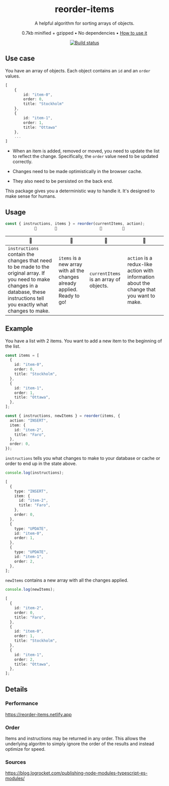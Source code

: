 <h1 align="center">reorder-items</h1>

<p align="center">A helpful algorithm for sorting arrays of objects.</p>

<p align="center">0.7kb minified + gzipped &bull; No dependencies &bull; <a href="#usage">How to use it</a></p>

<div align="center">
    <a href="https://www.travis-ci.com/martenbjork/reorder-items">
        <img src="https://www.travis-ci.com/martenbjork/reorder-items.svg?branch=main" alt="Build status">
    </a>
</div>

## Use case

You have an array of objects. Each object contains an `id` and an `order` values.

```ts
[
    {
        id: "item-0",
        order: 0,
        title: "Stockholm"
    },
    {
        id: "item-1",
        order: 1,
        title: "Ottawa"
    },
    ...
]
```

- When an item is added, removed or moved, you need to update the list to reflect the change. Specifically, the `order` value need to be updated correctly.

- Changes need to be made optimistically in the browser cache.

- They also need to be persisted on the back end.

This package gives you a deterministic way to handle it. It's designed to make sense for humans.

## Usage

```ts
const { instructions, items } = reorder(currentItems, action);
             🌳        🍎                   🍓         🍋
```
🌳|🍎 |🍓|🍋
---|---|---|---
 `instructions` contain the changes that need to be made to the original array. If you need to make changes in a database, these instructions tell you exactly what changes to make. | `items` is a new array with all the changes already applied. Ready to go!|`currentItems` is an array of objects. | `action` is a redux-like action with information about the change that you want to make.

## Example

You have a list with 2 items. You want to add a new item to the beginning of the list.

```ts
const items = [
  {
    id: "item-0",
    order: 0,
    title: "Stockholm",
  },
  {
    id: "item-1",
    order: 1,
    title: "Ottawa",
  },
];

const { instructions, newItems } = reorder(items, {
  action: "INSERT",
  item: {
    id: "item-2",
    title: "Faro",
  },
  order: 0,
});
```

`instructions` tells you what changes to make to your database or cache or order to end up in the state above.

```ts
console.log(instructions);

[
  {
    type: "INSERT",
    item: {
      id: "item-2",
      title: "Faro",
    },
    order: 0,
  },
  {
    type: "UPDATE",
    id: "item-0",
    order: 1,
  },
  {
    type: "UPDATE",
    id: "item-1",
    order: 2,
  },
];
```

`newItems` contains a new array with all the changes applied.

```ts
console.log(newItems);

[
  {
    id: "item-2",
    order: 0,
    title: "Faro",
  },
  {
    id: "item-0",
    order: 1,
    title: "Stockholm",
  },
  {
    id: "item-1",
    order: 2,
    title: "Ottawa",
  },
];
```

## Details

### Performance

https://reorder-items.netlify.app

### Order

Items and instructions may be returned in any order. This allows the underlying algoritm to simply ignore the order of the results and instead optimize for speed.

### Sources

https://blog.logrocket.com/publishing-node-modules-typescript-es-modules/

